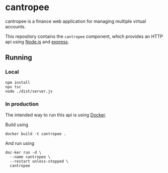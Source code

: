 # cantropee

cantropee is a finance web application for managing multiple virtual accounts.

This repository contains the `cantropee` component, which provides an HTTP api using [Node.js](https://nodejs.org)
and [express](https://expressjs.com/).

## Running

### Local

```shell
npm install
npx tsc
node ./dist/server.js
```

### In production

The intended way to run this api is using [Docker](https://www.docker.com/).

Build using

```shell
docker build -t cantropee .
```

And run using

```shell
doc-ker run -d \
  --name cantropee \
  --restart unless-stopped \
  cantropee
```
